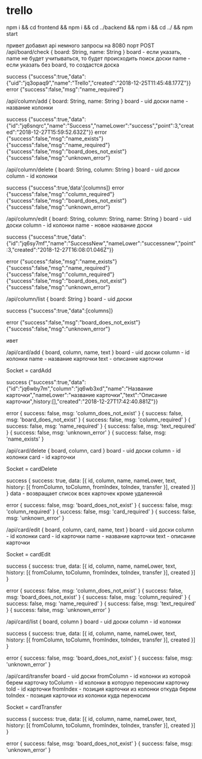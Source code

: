 # trello

npm i && cd frontend && npm i && cd ../backend && npm i && cd ../ && npm start



привет добавил api немного запросы на 8080 порт POST 
/api/board/check
{ board: String, name: String }
board - если указать, name не будет учитываться, то будет происходить поиск доски
name - если указать без board, то создастся доска

success
{"success":true,"data":{"uid":"jq3opaq9","name":"Trello","created":"2018-12-25T11:45:48.177Z"}}
error
{"success":false,"msg":"name_required"}

/api/column/add
{ board: String, name: String }
board - uid доски 
name - название колонки

success
{"success":true,"data":{"id":"jq6snqrc","name":"Success","nameLower":"success","point":3,"created":"2018-12-27T15:59:52.632Z"}}
error
{"success":false,"msg":"name_exists"}
{"success":false,"msg":"name_required"}
{"success":false,"msg":"board_does_not_exist"}
{"success":false,"msg":"unknown_error"}

/api/column/delete
{ board: String, column: String }
board - uid доски
column - id колонки

success
{"success":true,’data’:[columns]}
error
{"success":false,"msg":"column_required"}
{"success":false,"msg":"board_does_not_exist"}
{"success":false,"msg":"unknown_error"}

/api/column/edit
{ board: String, column: String, name: String }
board - uid доски
column - id колонки
name - новое название доски

success
{"success":true,"data":{"id":"jq6sy7mf","name":"SuccessNew","nameLower":"successnew","point":3,"created":"2018-12-27T16:08:01.046Z"}}

error
{"success":false,"msg":"name_exists"}
{"success":false,"msg":"name_required"}
{"success":false,"msg":"column_required"}
{"success":false,"msg":"board_does_not_exist"}
{"success":false,"msg":"unknown_error"}

/api/column/list
{ board: String }
board - uid доски

success
{"success":true,"data":[columns]}

error
{"success":false,"msg":"board_does_not_exist"}
{"success":false,"msg":"unknown_error"}


ивет
 
/api/card/add
{ board, column, name, text }
board - uid доски
column - id колонки
name - название карточки
text - описание карточки

Socket = cardAdd

success
{"success":true,"data":{"id":"jq6wby7m","column":"jq6wb3xd","name":"Название карточки","nameLower":"название карточки","text":"Описание карточки",history:[],"created":"2018-12-27T17:42:40.881Z"}}

error
{ success: false, msg: 'column_does_not_exist' }
{ success: false, msg: 'board_does_not_exist' }
{ success: false, msg: 'column_required' }
{ success: false, msg: 'name_required' }
{ success: false, msg: 'text_required' }
{ success: false, msg: 'unknown_error' }
{ success: false, msg: 'name_exists' }

/api/card/delete
{ board, column, card }
board - uid доски
column - id колонки
card - id карточки

Socket = cardDelete

success
{ success: true, data: [{ id, column, name, nameLower, text, history: [{ fromColumn, toColumn, fromIndex, toIndex, transfer }], created }] }
data - возвращает список всех карточек кроме удаленной 

error
{ success: false, msg: 'board_does_not_exist' }
{ success: false, msg: 'column_required' }
{ success: false, msg: 'card_required' }
{ success: false, msg: 'unknown_error' }

/api/card/edit
{ board, column, card, name, text }
board - uid доски
column - id колонки
card - id карточки
name - название карточки
text - описание карточки

Socket = cardEdit

success
{ success: true, data: [{ id, column, name, nameLower, text, history: [{ fromColumn, toColumn, fromIndex, toIndex, transfer }], created }] }

error
{ success: false, msg: 'column_does_not_exist' }
{ success: false, msg: 'board_does_not_exist' }
{ success: false, msg: 'column_required' }
{ success: false, msg: 'name_required' }
{ success: false, msg: 'text_required' }
{ success: false, msg: 'unknown_error' }

/api/card/list
{ board, column }
board - uid доски
column - id колонки

success
{ success: true, data: [{ id, column, name, nameLower, text, history: [{ fromColumn, toColumn, fromIndex, toIndex, transfer }], created }] }

error
{ success: false, msg: 'board_does_not_exist' }
{ success: false, msg: 'unknown_error' }

/api/card/transfer
board - uid доски
fromColumn - id колонки из которой берем карточку
toColumn - id колонки в которую переносим карточку
toId - id карточки
fromIndex - позиция карточки из колонки откуда берем
toIndex - позиция карточки из колонки куда переносим

Socket = cardTransfer

success
{ success: true, data: [{ id, column, name, nameLower, text, history: [{ fromColumn, toColumn, fromIndex, toIndex, transfer }], created }] }

error
{ success: false, msg: 'board_does_not_exist' }
{ success: false, msg: 'unknown_error' }